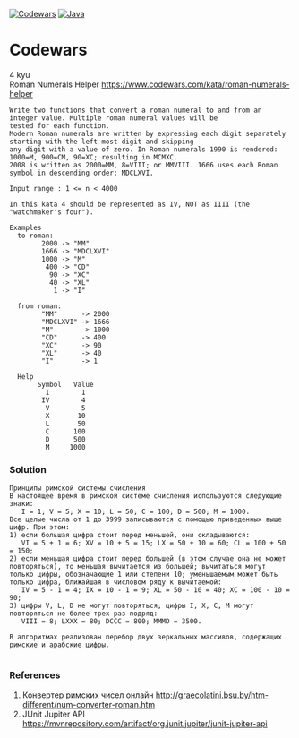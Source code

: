 [![Codewars](https://img.shields.io/badge/Codewars-000000??style=for-the-badge&logo=Codewars&logoColor=B1361E)](https://www.codewars.com/)
[![Java](https://img.shields.io/badge/Java-E43222??style=for-the-badge&logo=java&logoColor=FFFFFF)](https://java.com/)

# Codewars
4 kyu <br>
Roman Numerals Helper https://www.codewars.com/kata/roman-numerals-helper
```
Write two functions that convert a roman numeral to and from an integer value. Multiple roman numeral values will be 
tested for each function.
Modern Roman numerals are written by expressing each digit separately starting with the left most digit and skipping 
any digit with a value of zero. In Roman numerals 1990 is rendered: 1000=M, 900=CM, 90=XC; resulting in MCMXC. 
2008 is written as 2000=MM, 8=VIII; or MMVIII. 1666 uses each Roman symbol in descending order: MDCLXVI.

Input range : 1 <= n < 4000

In this kata 4 should be represented as IV, NOT as IIII (the "watchmaker's four").

Examples
  to roman:
        2000 -> "MM"
        1666 -> "MDCLXVI"
        1000 -> "M"
         400 -> "CD"
          90 -> "XC"
          40 -> "XL"
           1 -> "I"

  from roman:
        "MM"      -> 2000
        "MDCLXVI" -> 1666
        "M"       -> 1000
        "CD"      -> 400
        "XC"      -> 90
        "XL"      -> 40
        "I"       -> 1

  Help
       Symbol   Value
         I	      1
        IV	      4
         V	      5
         X	     10
         L	     50
         C	    100
         D	    500
         M	   1000
```
### Solution
```
Принципы римской системы счисления
В настоящее время в римской системе счисления используются следующие знаки:
   I = 1; V = 5; X = 10; L = 50; C = 100; D = 500; M = 1000.
Все целые числа от 1 до 3999 записываются с помощью приведенных выше цифр. При этом:
1) если большая цифра стоит перед меньшей, они складываются:
   VI = 5 + 1 = 6; XV = 10 + 5 = 15; LX = 50 + 10 = 60; CL = 100 + 50 = 150;
2) если меньшая цифра стоит перед большей (в этом случае она не может повторяться), то меньшая вычитается из большей; вычитаться могут только цифры, обозначающие 1 или степени 10; уменьшаемым может быть только цифра, ближайшая в числовом ряду к вычитаемой:
   IV = 5 - 1 = 4; IX = 10 - 1 = 9; XL = 50 - 10 = 40; XC = 100 - 10 = 90;
3) цифры V, L, D не могут повторяться; цифры I, X, C, M могут повторяться не более трех раз подряд:
   VIII = 8; LXXX = 80; DCCC = 800; MMMD = 3500.

В алгоритмах реализован перебор двух зеркальных массивов, содержащих римские и арабские цифры.
   
```
### References
1. Конвертер римских чисел онлайн http://graecolatini.bsu.by/htm-different/num-converter-roman.htm 
2. JUnit Jupiter API https://mvnrepository.com/artifact/org.junit.jupiter/junit-jupiter-api
